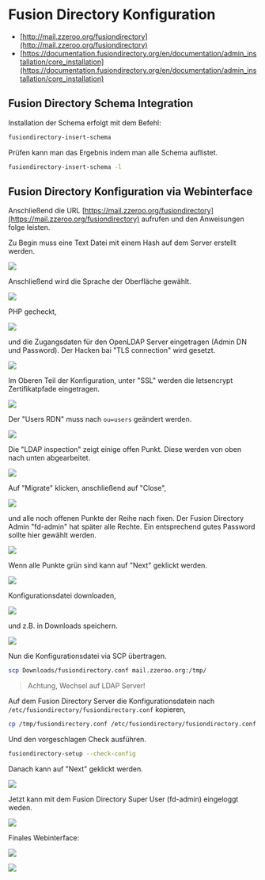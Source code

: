 # Fusion Directory Konfiguration

* [http://mail.zzeroo.org/fusiondirectory](http://mail.zzeroo.org/fusiondirectory)
* [https://documentation.fusiondirectory.org/en/documentation/admin_installation/core_installation](https://documentation.fusiondirectory.org/en/documentation/admin_installation/core_installation)

## Fusion Directory Schema Integration

Installation der Schema erfolgt mit dem Befehl:

```bash
fusiondirectory-insert-schema
```

Prüfen kann man das Ergebnis indem man alle Schema auflistet.

```bash
fusiondirectory-insert-schema -l
```

## Fusion Directory Konfiguration via Webinterface

Anschließend die URL [https://mail.zzeroo.org/fusiondirectory](https://mail.zzeroo.org/fusiondirectory) aufrufen und den Anweisungen folge leisten.

Zu Begin muss eine Text Datei mit einem Hash auf dem Server erstellt werden.

[![](../images/fusiondirectory-konfiguration-01.png)](../images/fusiondirectory-konfiguration-01.png)

Anschließend wird die Sprache der Oberfläche gewählt.

[![](../images/fusiondirectory-konfiguration-02.png)](../images/fusiondirectory-konfiguration-02.png)

PHP gecheckt, 

[![](../images/fusiondirectory-konfiguration-03.png)](../images/fusiondirectory-konfiguration-03.png)

und die Zugangsdaten für den OpenLDAP Server eingetragen (Admin DN und Password). Der Hacken bai "TLS connection" wird gesetzt.

[![](../images/fusiondirectory-konfiguration-04.png)](../images/fusiondirectory-konfiguration-04.png)

Im Oberen Teil der Konfiguration, unter "SSL" werden die letsencrypt Zertifikatpfade eingetragen.

[![](../images/fusiondirectory-konfiguration-05.png)](../images/fusiondirectory-konfiguration-05.png)

Der "Users RDN" muss nach `ou=users` geändert werden.

[![](../images/fusiondirectory-konfiguration-06.png)](../images/fusiondirectory-konfiguration-06.png)

Die "LDAP inspection" zeigt einige offen Punkt. Diese werden von oben nach unten abgearbeitet.

[![](../images/fusiondirectory-konfiguration-07.png)](../images/fusiondirectory-konfiguration-07.png)

Auf "Migrate" klicken, anschließend auf "Close",

[![](../images/fusiondirectory-konfiguration-08.png)](../images/fusiondirectory-konfiguration-08.png)

und alle noch offenen Punkte der Reihe nach fixen. Der Fusion Directory Admin "fd-admin" hat später alle Rechte. Ein entsprechend gutes Password sollte hier gewählt werden.

[![](../images/fusiondirectory-konfiguration-09.png)](../images/fusiondirectory-konfiguration-09.png)

Wenn alle Punkte grün sind kann auf "Next" geklickt werden.

[![](../images/fusiondirectory-konfiguration-10.png)](../images/fusiondirectory-konfiguration-10.png)

Konfigurationsdatei downloaden,

[![](../images/fusiondirectory-konfiguration-11.png)](../images/fusiondirectory-konfiguration-11.png)

und z.B. in Downloads speichern.

[![](../images/fusiondirectory-konfiguration-12.png)](../images/fusiondirectory-konfiguration-12.png)

Nun die Konfigurationsdatei via SCP übertragen.

```bash
scp Downloads/fusiondirectory.conf mail.zzeroo.org:/tmp/
```

> Achtung, Wechsel auf LDAP Server!

Auf dem Fusion Directory Server die Konfigurationsdatein nach `/etc/fusiondirectory/fusiondirectory.conf` kopieren,

```bash
cp /tmp/fusiondirectory.conf /etc/fusiondirectory/fusiondirectory.conf 
```

Und den vorgeschlagen Check ausführen.

```bash
fusiondirectory-setup --check-config 
```

Danach kann auf "Next" geklickt werden.

[![](../images/fusiondirectory-konfiguration-13.png)](../images/fusiondirectory-konfiguration-13.png)


Jetzt kann mit dem Fusion Directory Super User (fd-admin) eingeloggt weden.

[![](../images/fusiondirectory-konfiguration-14.png)](../images/fusiondirectory-konfiguration-14.png)

Finales Webinterface:

[![](../images/fusiondirectory-konfiguration-15.png)](../images/fusiondirectory-konfiguration-15.png)

[![](../images/fusiondirectory-konfiguration-16.png)](../images/fusiondirectory-konfiguration-16.png)

